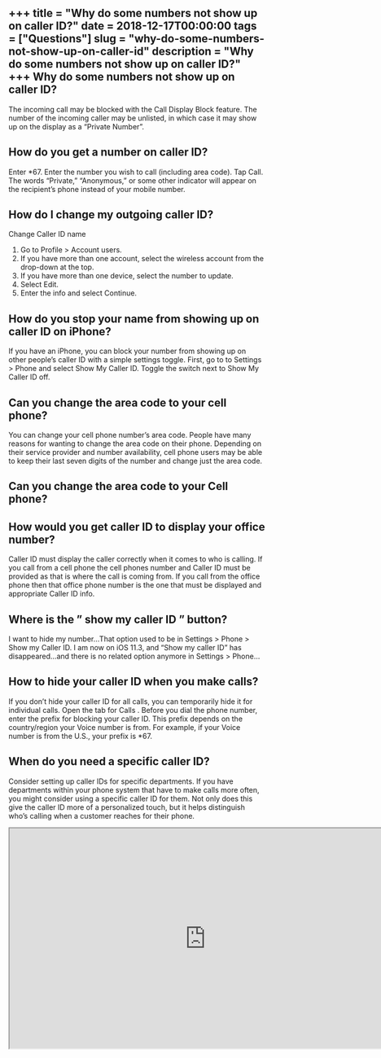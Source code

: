 +++
title = "Why do some numbers not show up on caller ID?"
date = 2018-12-17T00:00:00
tags = ["Questions"]
slug = "why-do-some-numbers-not-show-up-on-caller-id"
description = "Why do some numbers not show up on caller ID?"
+++
Why do some numbers not show up on caller ID?
---------------------------------------------

The incoming call may be blocked with the Call Display Block feature. The number of the incoming caller may be unlisted, in which case it may show up on the display as a “Private Number”.

How do you get a number on caller ID?
-------------------------------------

Enter \*67. Enter the number you wish to call (including area code). Tap Call. The words “Private,” “Anonymous,” or some other indicator will appear on the recipient’s phone instead of your mobile number.

How do I change my outgoing caller ID?
--------------------------------------

Change Caller ID name

1. Go to Profile &gt; Account users.
2. If you have more than one account, select the wireless account from the drop-down at the top.
3. If you have more than one device, select the number to update.
4. Select Edit.
5. Enter the info and select Continue.

How do you stop your name from showing up on caller ID on iPhone?
-----------------------------------------------------------------

If you have an iPhone, you can block your number from showing up on other people’s caller ID with a simple settings toggle. First, go to to Settings &gt; Phone and select Show My Caller ID. Toggle the switch next to Show My Caller ID off.

Can you change the area code to your cell phone?
------------------------------------------------

You can change your cell phone number’s area code. People have many reasons for wanting to change the area code on their phone. Depending on their service provider and number availability, cell phone users may be able to keep their last seven digits of the number and change just the area code.

Can you change the area code to your Cell phone?
------------------------------------------------

How would you get caller ID to display your office number?
----------------------------------------------------------

Caller ID must display the caller correctly when it comes to who is calling. If you call from a cell phone the cell phones number and Caller ID must be provided as that is where the call is coming from. If you call from the office phone then that office phone number is the one that must be displayed and appropriate Caller ID info.

Where is the ” show my caller ID ” button?
------------------------------------------

I want to hide my number…That option used to be in Settings &gt; Phone &gt; Show my Caller ID. I am now on iOS 11.3, and “Show my caller ID” has disappeared…and there is no related option anymore in Settings &gt; Phone…

How to hide your caller ID when you make calls?
-----------------------------------------------

If you don’t hide your caller ID for all calls, you can temporarily hide it for individual calls. Open the tab for Calls . Before you dial the phone number, enter the prefix for blocking your caller ID. This prefix depends on the country/region your Voice number is from. For example, if your Voice number is from the U.S., your prefix is \*67.

When do you need a specific caller ID?
--------------------------------------

Consider setting up caller IDs for specific departments. If you have departments within your phone system that have to make calls more often, you might consider using a specific caller ID for them. Not only does this give the caller ID more of a personalized touch, but it helps distinguish who’s calling when a customer reaches for their phone.

<iframe allow="accelerometer; autoplay; clipboard-write; encrypted-media; gyroscope; picture-in-picture" allowfullscreen="" class="__youtube_prefs__  epyt-is-override  no-lazyload" data-no-lazy="1" data-origheight="433" data-origwidth="770" data-skipgform_ajax_framebjll="" height="433" id="_ytid_31756" loading="lazy" src="https://www.youtube.com/embed/XJd2L7seYQI?enablejsapi=1&autoplay=0&cc_load_policy=0&cc_lang_pref=&iv_load_policy=1&loop=0&modestbranding=0&rel=1&fs=1&playsinline=0&autohide=2&theme=dark&color=red&controls=1&" title="YouTube player" width="770"></iframe>